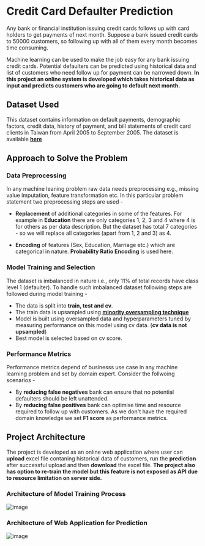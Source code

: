 
# Credit Card Defaulter Prediction

Any bank or financial institution issuing credit cards follows up with card holders to get payments of next month. Suppose a bank issued credit cards to 50000 customers, so following up with all of them every month becomes time consuming. 

Machine learning can be used to make the job easy for any bank issuing credit cards. Potential defaulters can be predicted using historical data and list of customers who need follow up for payment can be narrowed down. **In this project an online system is developed which takes historical data as input and predicts customers who are going to default next month.**


## Dataset Used
This dataset contains information on default payments, demographic factors, credit data, history of payment, and bill statements of credit card clients in Taiwan from April 2005 to September 2005. The dataset is available  [**here**](https://www.kaggle.com/datasets/uciml/default-of-credit-card-clients-dataset)
## Approach to Solve the Problem
### Data Preprocessing
In any machine leaning problem raw data needs preprocessing e.g., missing value imputation, feature transformation etc. In this particular problem statement two preprocessing steps are used - 

- **Replacement** of additional categories in some of the features. For example in **Education** there are only categories 1, 2, 3 and 4 where 4 is for others as per data description. But the dataset has total 7 categories - so we will replace all categories (apart from 1, 2 and 3) as 4.

- **Encoding** of features (Sex, Education, Marriage etc.) which are categorical in nature. **Probability Ratio Encoding** is used here.

### Model Training and Selection
The dataset is imbalanced in nature i.e., only 11% of total records have class level 1 (defaulter). To handle such imbalanced dataset following steps are followed during model training - 

- The data is split into **train, test and cv**.
- The train data is upsampled using [**minority oversampling technique**](https://imbalanced-learn.org/stable/references/generated/imblearn.over_sampling.SMOTE.html)
- Model is built using oversampled data and hyperparameters tuned by measuring performance on this model using cv data. (**cv data is not upsampled**)
 - Best model is selected based on cv score.

### Performance Metrics
Performance metrics depend of businesss use case in any machine learning problem and set by domain expert. Consider the follwoing scenarios - 

- By **reducing false negatives** bank can ensure that no potential defaulters should be left unattended.
 - By **reducing false positives** bank can optimise time and resource required to follow up with customers.
As we don't have the required domain knowledge we set **F1 score** as performance metrics.


## Project Architecture
The project is developed as an online web application where user can **upload** excel file contaning historical data of customers, run the **prediction** after successful upload and then **download** the excel file. **The project also has option to re-train the model but this feature is not exposed as API due to resource limitation on server side.**

### Architecture of Model Training Process

![image](https://github.com/arnabroy734/credit_card_default/assets/86049035/72a71c69-1c11-4ae6-9bdf-e6a4860e52cc)

### Architecture of Web Application for Prediction

![image](https://github.com/arnabroy734/credit_card_default/assets/86049035/2c755b7d-f65c-4367-b12e-4569a776e9f4)



